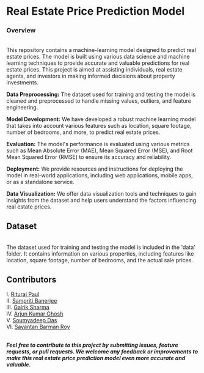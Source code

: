 <h1>Real Estate Price Prediction Model</h1>

<h3>Overview</h3>
<br>
This repository contains a machine-learning model designed to predict real estate prices. The model is built using various data science and machine learning techniques to provide accurate and valuable predictions for real estate prices. This project is aimed at assisting individuals, real estate agents, and investors in making informed decisions about property investments.
<br>

<b>Data Preprocessing:</b> The dataset used for training and testing the model is cleaned and preprocessed to handle missing values, outliers, and feature engineering.

<b>Model Development:</b>  We have developed a robust machine learning model that takes into account various features such as location, square footage, number of bedrooms, and more, to predict real estate prices.

<b>Evaluation:</b>  The model's performance is evaluated using various metrics such as Mean Absolute Error (MAE), Mean Squared Error (MSE), and Root Mean Squared Error (RMSE) to ensure its accuracy and reliability.

<b>Deployment:</b>  We provide resources and instructions for deploying the model in real-world applications, including web applications, mobile apps, or as a standalone service.

<b>Data Visualization:</b>  We offer data visualization tools and techniques to gain insights from the dataset and help users understand the factors influencing real estate prices.

## Dataset
<br>
The dataset used for training and testing the model is included in the 'data' folder. It contains information on various properties, including features like location, square footage, number of bedrooms, and the actual sale prices.

## Contributors
I. [Rituraj Paul](https://www.github.com/laughing-nerd) 
<br>
II. [Sampriti Banerjee](https://www.github.com/sampritibanerjee)
<br>
III. [Gairik Sharma](https://www.github.com/GairikSharma)
<br>
IV. [Arjun Kumar Ghosh](https://www.github.com/ArjunGhosh561)
<br>
V. [Soumyadeep Das](https://www.github.com/Soumya-glitch-charlie)
<br>
VI. [Sayantan Barman Roy](https://www.github.com/Sayantan63)
<br>

<br>
<b><i>Feel free to contribute to this project by submitting issues, feature requests, or pull requests. We welcome any feedback or improvements to make this real estate price prediction model even more accurate and valuable.<i><b>
